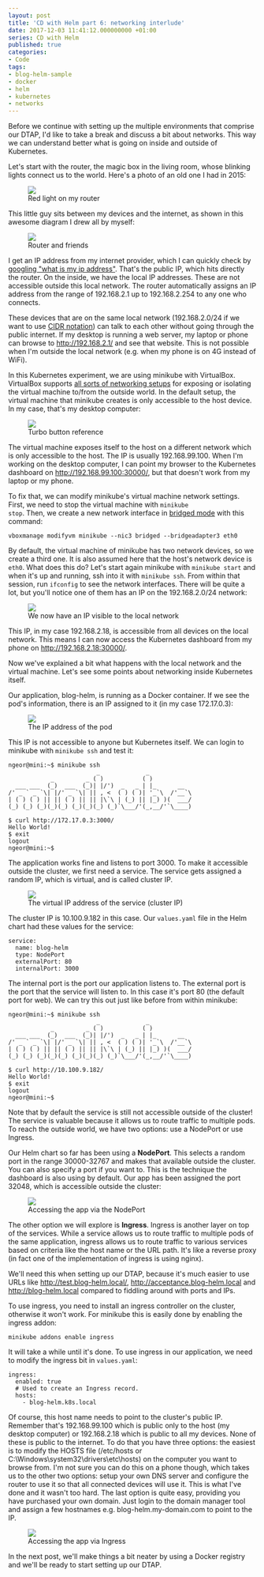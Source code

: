 ```yaml
---
layout: post
title: 'CD with Helm part 6: networking interlude'
date: 2017-12-03 11:41:12.000000000 +01:00
series: CD with Helm
published: true
categories:
- Code
tags:
- blog-helm-sample
- docker
- helm
- kubernetes
- networks
---
```


Before we continue with setting up the multiple environments that comprise our DTAP, I'd like to take a break and discuss a bit about networks. This way we can understand better what is going on inside and outside of Kubernetes.

<!--more-->

Let's start with the router, the magic box in the living room, whose blinking lights connect us to the world. Here's a photo of an old one I had in 2015:

<figure><img src="{{ site.baseurl }}/assets/2015/11/11/194237.jpg" /><figcaption>Red light on my router</figcaption></figure>

This little guy sits between my devices and the internet, as shown in this awesome diagram I drew all by myself:

<figure><img src="{{ site.baseurl }}/assets/2017/helm-network1.jpg" /><figcaption>Router and friends</figcaption></figure>

I get an IP address from my internet provider, which I can quickly check by <a href="https://www.google.com/search?q=what+is+my+ip+address" target="_blank" rel="noopener">googling "what is my ip address"</a>. That's the public IP, which hits directly the router. On the inside, we have the local IP addresses. These are not accessible outside this local network. The router automatically assigns an IP address from the range of 192.168.2.1 up to 192.168.2.254 to any one who connects.

These devices that are on the same local network (192.168.2.0/24 if we want to use <a href="https://en.wikipedia.org/wiki/Classless_Inter-Domain_Routing#CIDR_notation" target="_blank" rel="noopener">CIDR notation</a>) can talk to each other without going through the public internet. If my desktop is running a web server, my laptop or phone can browse to http://192.168.2.1/ and see that website. This is not possible when I'm outside the local network (e.g. when my phone is on 4G instead of WiFi).

In this Kubernetes experiment, we are using minikube with VirtualBox. VirtualBox supports <a href="https://www.virtualbox.org/manual/ch06.html" target="_blank" rel="noopener">all sorts of networking setups</a> for exposing or isolating the virtual machine to/from the outside world. In the default setup, the virtual machine that minikube creates is only accessible to the host device. In my case, that's my desktop computer:

<figure><img src="{{ site.baseurl }}/assets/2017/helm-network2.jpg" /><figcaption>Turbo button reference</figcaption></figure>

The virtual machine exposes itself to the host on a different network which is only accessible to the host. The IP is usually 192.168.99.100. When I'm working on the desktop computer, I can point my browser to the Kubernetes dashboard on http://192.168.99.100:30000/, but that doesn't work from my laptop or my phone.

To fix that, we can modify minikube's virtual machine network settings. First, we need to stop the virtual machine with <code>minikube stop</code>. Then, we create a new network interface in <a href="https://www.virtualbox.org/manual/ch06.html#network_bridged" target="_blank" rel="noopener">bridged mode</a> with this command:

```
vboxmanage modifyvm minikube --nic3 bridged --bridgeadapter3 eth0
```

By default, the virtual machine of minikube has two network devices, so we create a third one. It is also assumed here that the host's network device is <code>eth0</code>. What does this do? Let's start again minikube with <code>minikube start</code> and when it's up and running, ssh into it with <code>minikube ssh</code>. From within that session, run <code>ifconfig</code> to see the network interfaces. There will be quite a lot, but you'll notice one of them has an IP on the 192.168.2.0/24 network:

<figure><img src="{{ site.baseurl }}/assets/2017/12/03/10_00_08-mingw64__c_users_ngeor.png" /><figcaption>We now have an IP visible to the local network</figcaption></figure>

This IP, in my case 192.168.2.18, is accessible from all devices on the local network. This means I can now access the Kubernetes dashboard from my phone on http://192.168.2.18:30000/.

Now we've explained a bit what happens with the local network and the virtual machine. Let's see some points about networking inside Kubernetes itself.

Our application, blog-helm, is running as a Docker container. If we see the pod's information, there is an IP assigned to it (in my case 172.17.0.3):

<figure><img src="{{ site.baseurl }}/assets/2017/12/03/10_33_24-blog-helm-blog-helm-555f4bd677-r72q2-kubernetes-dashboard.png" /><figcaption>The IP address of the pod</figcaption></figure>

This IP is not accessible to anyone but Kubernetes itself. We can login to minikube with <code>minikube ssh</code> and test it:

```
ngeor@mini:~$ minikube ssh
                         _             _
            _         _ ( )           ( )
  ___ ___  (_)  ___  (_)| |/')  _   _ | |_      __
/' _ ` _ `\| |/' _ `\| || , <  ( ) ( )| '_`\  /'__`\
| ( ) ( ) || || ( ) || || |\`\ | (_) || |_) )(  ___/
(_) (_) (_)(_)(_) (_)(_)(_) (_)`\___/'(_,__/'`\____)

$ curl http://172.17.0.3:3000/
Hello World!
$ exit
logout
ngeor@mini:~$
```

The application works fine and listens to port 3000. To make it accessible outside the cluster, we first need a service. The service gets assigned a random IP, which is virtual, and is called cluster IP.

<figure><img src="{{ site.baseurl }}/assets/2017/12/03/10_47_56-blog-helm-blog-helm-kubernetes-dashboard.png" /><figcaption>The virtual IP address of the service (cluster IP)</figcaption></figure>

The cluster IP is 10.100.9.182 in this case. Our <code>values.yaml</code> file in the Helm chart had these values for the service:

```
service:
  name: blog-helm
  type: NodePort
  externalPort: 80
  internalPort: 3000
```

The internal port is the port our application listens to. The external port is the port that the service will listen to. In this case it's port 80 (the default port for web). We can try this out just like before from within minikube:

```
ngeor@mini:~$ minikube ssh
                         _             _
            _         _ ( )           ( )
  ___ ___  (_)  ___  (_)| |/')  _   _ | |_      __
/' _ ` _ `\| |/' _ `\| || , <  ( ) ( )| '_`\  /'__`\
| ( ) ( ) || || ( ) || || |\`\ | (_) || |_) )(  ___/
(_) (_) (_)(_)(_) (_)(_)(_) (_)`\___/'(_,__/'`\____)

$ curl http://10.100.9.182/
Hello World!
$ exit
logout
ngeor@mini:~$
```

Note that by default the service is still not accessible outside of the cluster! The service is valuable because it allows us to route traffic to multiple pods. To reach the outside world, we have two options: use a NodePort or use Ingress.

Our Helm chart so far has been using a <strong>NodePort</strong>. This selects a random port in the range 30000-32767 and makes that available outside the cluster. You can also specify a port if you want to. This is the technique the dashboard is also using by default. Our app has been assigned the port 32048, which is accessible outside the cluster:

<figure><img src="{{ site.baseurl }}/assets/2017/12/03/10_56_48-mozilla-firefox.png" /><figcaption>Accessing the app via the NodePort</figcaption></figure>

The other option we will explore is <strong>Ingress</strong>. Ingress is another layer on top of the services. While a service allows us to route traffic to multiple pods of the same application, ingress allows us to route traffic to various services based on criteria like the host name or the URL path. It's like a reverse proxy (in fact one of the implementation of ingress is using nginx).

We'll need this when setting up our DTAP, because it's much easier to use URLs like http://test.blog-helm.local/, http://acceptance.blog-helm.local and http://blog-helm.local compared to fiddling around with ports and IPs.

To use ingress, you need to install an ingress controller on the cluster, otherwise it won't work. For minikube this is easily done by enabling the ingress addon:

```
minikube addons enable ingress
```

It will take a while until it's done. To use ingress in our application, we need to modify the ingress bit in <code>values.yaml</code>:

```
ingress:
  enabled: true
  # Used to create an Ingress record.
  hosts:
    - blog-helm.k8s.local
```

Of course, this host name needs to point to the cluster's public IP. Remember that's 192.168.99.100 which is public only to the host (my desktop computer) or 192.168.2.18 which is public to all my devices. None of these is public to the internet. To do that you have three options: the easiest is to modify the HOSTS file (/etc/hosts or C:\Windows\system32\drivers\etc\hosts) on the computer you want to browse from. I'm not sure you can do this on a phone though, which takes us to the other two options: setup your own DNS server and configure the router to use it so that all connected devices will use it. This is what I've done and it wasn't too hard. The last option is quite easy, providing you have purchased your own domain. Just login to the domain manager tool and assign a few hostnames e.g. blog-helm.my-domain.com to point to the IP.

<figure><img src="{{ site.baseurl }}/assets/2017/12/03/11_13_03.png" /><figcaption>Accessing the app via Ingress</figcaption></figure>

In the next post, we'll make things a bit neater by using a Docker registry and we'll be ready to start setting up our DTAP.
